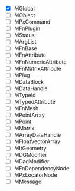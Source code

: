 - [x] MGlobal
- [ ] MObject
- [ ] MPxCommand
- [ ] MFnPlugin
- [ ] MStatus
- [ ] MArgList
- [ ] MFnBase
- [ ] MFnAttribute
- [ ] MFnNumericAttribute
- [ ] MFnMatrixAttribute
- [ ] MPlug
- [ ] MDataBlock
- [ ] MDataHandle
- [ ] MTypeId
- [ ] MTypedAttribute
- [ ] MFnMesh
- [ ] MPointArray
- [ ] MPoint
- [ ] MMatrix
- [ ] MArrayDataHandle
- [ ] MFloatVectorArray
- [ ] MItGeometry
- [ ] MDGModifier
- [ ] MDagModifier
- [ ] MFnDependencyNode
- [ ] MPxLocatorNode
- [ ] MMessage